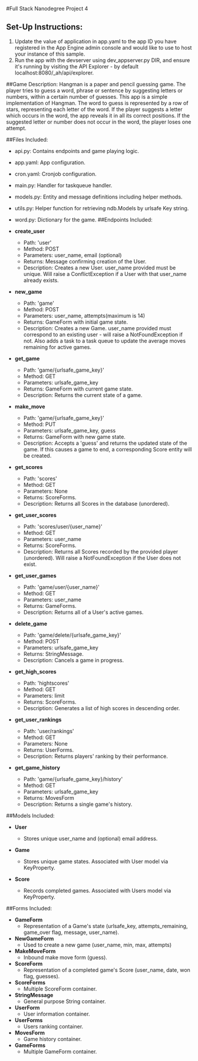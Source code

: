 #Full Stack Nanodegree Project 4

## Set-Up Instructions:
1.  Update the value of application in app.yaml to the app ID you have registered
 in the App Engine admin console and would like to use to host your instance of this sample.
1.  Run the app with the devserver using dev_appserver.py DIR, and ensure it's
 running by visiting the API Explorer - by default localhost:8080/_ah/api/explorer.

 
 
 
##Game Description:
Hangman is a paper and pencil guessing game. The player tries to guess a word, phrase or sentence by suggesting letters or numbers, within a certain number of guesses. This app is a simple implementation of Hangman.
The word to guess is represented by a row of stars, representing each letter of the word. If the player suggests a letter which occurs in the word, the app reveals it in all its correct positions. If the suggested letter or number does not occur in the word, the player loses one attempt.

##Files Included:
 - api.py: Contains endpoints and game playing logic.
 - app.yaml: App configuration.
 - cron.yaml: Cronjob configuration.
 - main.py: Handler for taskqueue handler.
 - models.py: Entity and message definitions including helper methods.
 - utils.py: Helper function for retrieving ndb.Models by urlsafe Key string.
 - word.py: Dictionary for the game.
##Endpoints Included:
 - **create_user**
    - Path: 'user'
    - Method: POST
    - Parameters: user_name, email (optional)
    - Returns: Message confirming creation of the User.
    - Description: Creates a new User. user_name provided must be unique. Will 
    raise a ConflictException if a User with that user_name already exists.
    
 - **new_game**
    - Path: 'game'
    - Method: POST
    - Parameters: user_name, attempts(maximum is 14)
    - Returns: GameForm with initial game state.
    - Description: Creates a new Game. user_name provided must correspond to an
    existing user - will raise a NotFoundException if not.  Also adds a task to a task queue to update the average moves remaining
    for active games.
     
 - **get_game**
    - Path: 'game/{urlsafe_game_key}'
    - Method: GET
    - Parameters: urlsafe_game_key
    - Returns: GameForm with current game state.
    - Description: Returns the current state of a game.
    
 - **make_move**
    - Path: 'game/{urlsafe_game_key}'
    - Method: PUT
    - Parameters: urlsafe_game_key, guess
    - Returns: GameForm with new game state.
    - Description: Accepts a 'guess' and returns the updated state of the game.
    If this causes a game to end, a corresponding Score entity will be created.
    
 - **get_scores**
    - Path: 'scores'
    - Method: GET
    - Parameters: None
    - Returns: ScoreForms.
    - Description: Returns all Scores in the database (unordered).
    
 - **get_user_scores**
    - Path: 'scores/user/{user_name}'
    - Method: GET
    - Parameters: user_name
    - Returns: ScoreForms. 
    - Description: Returns all Scores recorded by the provided player (unordered).
    Will raise a NotFoundException if the User does not exist.
    
 - **get_user_games**
    - Path: 'game/user/{user_name}'
    - Method: GET
    - Parameters: user_name
    - Returns: GameForms. 
    - Description: Returns all of a User's active games.

 - **delete_game**
    - Path: 'game/delete/{urlsafe_game_key}'
    - Method: POST
    - Parameters: urlsafe_game_key
    - Returns: StringMessage. 
    - Description: Cancels a game in progress.

 - **get_high_scores**
    - Path: 'hightscores'
    - Method: GET
    - Parameters: limit
    - Returns: ScoreForms. 
    - Description: Generates a list of high scores in descending order.

 - **get_user_rankings**
    - Path: 'user/rankings'
    - Method: GET
    - Parameters: None
    - Returns: UserForms. 
    - Description: Returns players' ranking by their performance. 

 - **get_game_history**
    - Path: 'game/{urlsafe_game_key}/history'
    - Method: GET
    - Parameters: urlsafe_game_key
    - Returns: MovesForm 
    - Description: Returns a single game's history.

##Models Included:
 - **User**
    - Stores unique user_name and (optional) email address.
    
 - **Game**
    - Stores unique game states. Associated with User model via KeyProperty.
    
 - **Score**
    - Records completed games. Associated with Users model via KeyProperty.
    
##Forms Included:
 - **GameForm**
    - Representation of a Game's state (urlsafe_key, attempts_remaining,
    game_over flag, message, user_name).
 - **NewGameForm**
    - Used to create a new game (user_name, min, max, attempts)
 - **MakeMoveForm**
    - Inbound make move form (guess).
 - **ScoreForm**
    - Representation of a completed game's Score (user_name, date, won flag,
    guesses).
 - **ScoreForms**
    - Multiple ScoreForm container.
 - **StringMessage**
    - General purpose String container.
 - **UserForm**
     - User information container.
 - **UserForms**
     - Users ranking container.
 - **MovesForm**
     - Game history container.
 - **GameForms**
     - Multiple GameForm container.